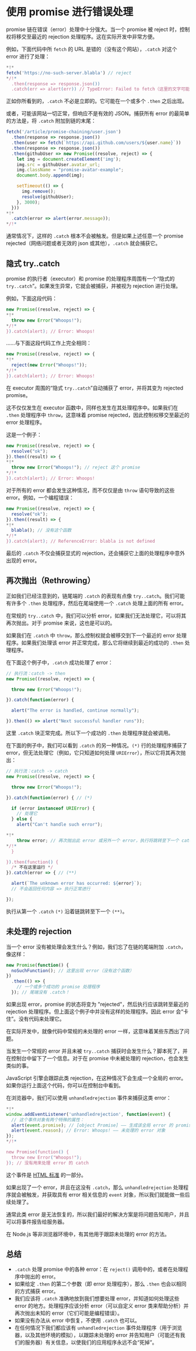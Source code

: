 
# 使用 promise 进行错误处理

promise 链在错误（error）处理中十分强大。当一个 promise 被 reject 时，控制权将移交至最近的 rejection 处理程序。这在实际开发中非常方便。

例如，下面代码中所 `fetch` 的 URL 是错的（没有这个网站），`.catch` 对这个 error 进行了处理：

```js run
*!*
fetch('https://no-such-server.blabla') // reject
*/!*
  .then(response => response.json())
  .catch(err => alert(err)) // TypeError: Failed to fetch（这里的文字可能有所不同）
```

正如你所看到的，`.catch` 不必是立即的。它可能在一个或多个 `.then` 之后出现。

或者，可能该网站一切正常，但响应不是有效的 JSON。捕获所有 error 的最简单的方法是，将 `.catch` 附加到链的末尾：

```js run
fetch('/article/promise-chaining/user.json')
  .then(response => response.json())
  .then(user => fetch(`https://api.github.com/users/${user.name}`))
  .then(response => response.json())
  .then(githubUser => new Promise((resolve, reject) => {
    let img = document.createElement('img');
    img.src = githubUser.avatar_url;
    img.className = "promise-avatar-example";
    document.body.append(img);

    setTimeout(() => {
      img.remove();
      resolve(githubUser);
    }, 3000);
  }))
*!*
  .catch(error => alert(error.message));
*/!*
```

通常情况下，这样的 `.catch` 根本不会被触发。但是如果上述任意一个 promise rejected（网络问题或者无效的 json 或其他），`.catch` 就会捕获它。

## 隐式 try..catch

promise 的执行者（executor）和 promise 的处理程序周围有一个“隐式的 `try..catch`”。如果发生异常，它就会被捕获，并被视为 rejection 进行处理。

例如，下面这段代码：

```js run
new Promise((resolve, reject) => {
*!*
  throw new Error("Whoops!");
*/!*
}).catch(alert); // Error: Whoops!
```

……与下面这段代码工作上完全相同：

```js run
new Promise((resolve, reject) => {
*!*
  reject(new Error("Whoops!"));
*/!*
}).catch(alert); // Error: Whoops!
```

在 executor 周围的“隐式 `try..catch`”自动捕获了 error，并将其变为 rejected promise。

这不仅仅发生在 executor 函数中，同样也发生在其处理程序中。如果我们在 `.then` 处理程序中 `throw`，这意味着 promise rejected，因此控制权移交至最近的 error 处理程序。

这是一个例子：

```js run
new Promise((resolve, reject) => {
  resolve("ok");
}).then((result) => {
*!*
  throw new Error("Whoops!"); // reject 这个 promise
*/!*
}).catch(alert); // Error: Whoops!
```

对于所有的 error 都会发生这种情况，而不仅仅是由 `throw` 语句导致的这些 error。例如，一个编程错误：

```js run
new Promise((resolve, reject) => {
  resolve("ok");
}).then((result) => {
*!*
  blabla(); // 没有这个函数
*/!*
}).catch(alert); // ReferenceError: blabla is not defined
```

最后的 `.catch` 不仅会捕获显式的 rejection，还会捕获它上面的处理程序中意外出现的 error。

## 再次抛出（Rethrowing）

正如我们已经注意到的，链尾端的 `.catch` 的表现有点像 `try..catch`。我们可能有许多个 `.then` 处理程序，然后在尾端使用一个 `.catch` 处理上面的所有 error。

在常规的 `try..catch` 中，我们可以分析 error，如果我们无法处理它，可以将其再次抛出。对于 promise 来说，这也是可以的。

如果我们在 `.catch` 中 `throw`，那么控制权就会被移交到下一个最近的 error 处理程序。如果我们处理该 error 并正常完成，那么它将继续到最近的成功的 `.then` 处理程序。

在下面这个例子中，`.catch` 成功处理了 error：

```js run
// 执行流：catch -> then
new Promise((resolve, reject) => {

  throw new Error("Whoops!");

}).catch(function(error) {

  alert("The error is handled, continue normally");

}).then(() => alert("Next successful handler runs"));
```

这里 `.catch` 块正常完成。所以下一个成功的 `.then` 处理程序就会被调用。

在下面的例子中，我们可以看到 `.catch` 的另一种情况。`(*)` 行的处理程序捕获了 error，但无法处理它（例如，它只知道如何处理 `URIError`），所以它将其再次抛出：

```js run
// 执行流：catch -> catch
new Promise((resolve, reject) => {

  throw new Error("Whoops!");

}).catch(function(error) { // (*)

  if (error instanceof URIError) {
    // 处理它
  } else {
    alert("Can't handle such error");

*!*
    throw error; // 再次抛出此 error 或另外一个 error，执行将跳转至下一个 catch
*/!*
  }

}).then(function() {
  /* 不在这里运行 */
}).catch(error => { // (**)

  alert(`The unknown error has occurred: ${error}`);
  // 不会返回任何内容 => 执行正常进行

});
```

执行从第一个 `.catch` `(*)` 沿着链跳转至下一个 `(**)`。

## 未处理的 rejection

当一个 error 没有被处理会发生什么？例如，我们忘了在链的尾端附加 `.catch`，像这样：

```js untrusted run refresh
new Promise(function() {
  noSuchFunction(); // 这里出现 error（没有这个函数）
})
  .then(() => {
    // 一个或多个成功的 promise 处理程序
  }); // 尾端没有 .catch！
```

如果出现 error，promise 的状态将变为 "rejected"，然后执行应该跳转至最近的 rejection 处理程序。但上面这个例子中并没有这样的处理程序。因此 error 会“卡住”。没有代码来处理它。

在实际开发中，就像代码中常规的未处理的 error 一样，这意味着某些东西出了问题。

当发生一个常规的 error 并且未被 `try..catch` 捕获时会发生什么？脚本死了，并在控制台中留下了一个信息。对于在 promise 中未被处理的 rejection，也会发生类似的事。

JavaScript 引擎会跟踪此类 rejection，在这种情况下会生成一个全局的 error。如果你运行上面这个代码，你可以在控制台中看到。

在浏览器中，我们可以使用 `unhandledrejection` 事件来捕获这类 error：

```js run
*!*
window.addEventListener('unhandledrejection', function(event) {
  // 这个事件对象有两个特殊的属性：
  alert(event.promise); // [object Promise] —— 生成该全局 error 的 promise
  alert(event.reason); // Error: Whoops! —— 未处理的 error 对象
});
*/!*

new Promise(function() {
  throw new Error("Whoops!");
}); // 没有用来处理 error 的 catch
```

这个事件是 [HTML 标准](https://html.spec.whatwg.org/multipage/webappapis.html#unhandled-promise-rejections) 的一部分。

如果出现了一个 error，并且在这没有 `.catch`，那么 `unhandledrejection` 处理程序就会被触发，并获取具有 error 相关信息的 `event` 对象，所以我们就能做一些后续处理了。

通常此类 error 是无法恢复的，所以我们最好的解决方案是将问题告知用户，并且可以将事件报告给服务器。

在 Node.js 等非浏览器环境中，有其他用于跟踪未处理的 error 的方法。

## 总结

- `.catch` 处理 promise 中的各种 error：在 `reject()` 调用中的，或者在处理程序中抛出的 error。
- 如果给定 `.then` 的第二个参数（即 error 处理程序），那么 `.then` 也会以相同的方式捕获 error。
- 我们应该将 `.catch` 准确地放到我们想要处理 error，并知道如何处理这些 error 的地方。处理程序应该分析 error（可以自定义 error 类来帮助分析）并再次抛出未知的 error（它们可能是编程错误）。
- 如果没有办法从 error 中恢复，不使用 `.catch` 也可以。
- 在任何情况下我们都应该有 `unhandledrejection` 事件处理程序（用于浏览器，以及其他环境的模拟），以跟踪未处理的 error 并告知用户（可能还有我们的服务器）有关信息，以使我们的应用程序永远不会“死掉”。
